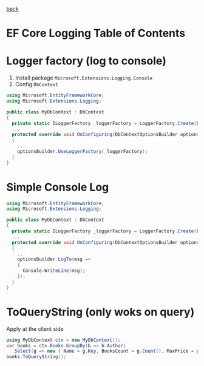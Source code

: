 [back](README.md)

# EF Core Logging Table of Contents

# Logger factory (log to console)

1. Install package `Microsoft.Extensions.Logging.Console`
2. Config `DbContext`

```c#
using Microsoft.EntityFrameworkCore;
using Microsoft.Extensions.Logging;

public class MyDbContext : DbContext
{
  private static ILoggerFactory _loggerFactory = LoggerFactory.Create(builder => builder.AddConsole());
  ...
  protected override void OnConfiguring(DbContextOptionsBuilder optionsBuilder)
  {
    ...
    optionsBuilder.UseLoggerFactory(_loggerFactory);
  }
}
```

# Simple Console Log

```c#
using Microsoft.EntityFrameworkCore;
using Microsoft.Extensions.Logging;

public class MyDbContext : DbContext
{
  private static ILoggerFactory _loggerFactory = LoggerFactory.Create(builder => builder.AddConsole());
  ...
  protected override void OnConfiguring(DbContextOptionsBuilder optionsBuilder)
  {
    ...
    optionsBuilder.LogTo(msg =>
    {
      Console.WriteLine(msg);
    });
  }
}
```

# ToQueryString (only woks on query)

Apply at the client side

```c#
using MyDbContext ctx = new MyDbContext();
var books = ctx.Books.GroupBy(b => b.Author)
  .Select(g => new { Name = g.Key, BooksCount = g.Count(), MaxPrice = g.Max(b => b.Price) });
books.ToQueryString();
```
